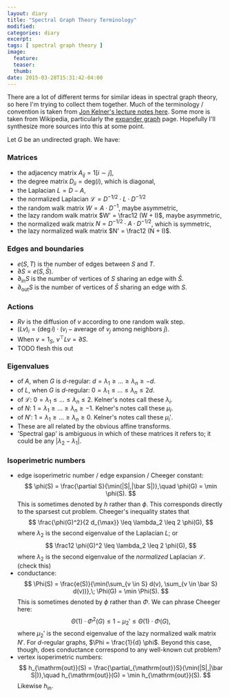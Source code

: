 ```yaml
---
layout: diary
title: "Spectral Graph Theory Terminology"
modified:
categories: diary
excerpt:
tags: [ spectral graph theory ]
image:
  feature:
  teaser:
  thumb:
date: 2015-03-28T15:31:42-04:00
---
```


There are a lot of different terms for similar ideas in spectral graph theory, so here I'm trying to collect them together. Much of the terminology / convention is taken from [Jon Kelner's lecture notes here](http://ocw.mit.edu/courses/mathematics/18-409-topics-in-theoretical-computer-science-an-algorithmists-toolkit-fall-2009/lecture-notes/). Some more is taken from Wikipedia, particularly the [expander graph](http://en.wikipedia.org/wiki/Expander_graph) page. Hopefully I'll synthesize more sources into this at some point.

Let $G$ be an undirected graph. We have:

### Matrices

* the adjacency matrix $A_{ij} = 1[i \sim j]$,
* the degree matrix $D_{ii} = \mathrm{deg}(i)$, which is diagonal,
* the Laplacian $L = D - A$,
* the normalized Laplacian $\mathcal{L} = D^{-1/2} \cdot L \cdot D^{-1/2}$
* the random walk matrix $W = A \cdot D^{-1}$, maybe asymmetric,
* the lazy random walk matrix $W' = \frac12 (W + I)$, maybe asymmetric,
* the normalized walk matrix $N = D^{-1/2} \cdot A \cdot D^{-1/2}$, which is symmetric,
* the lazy normalized walk matrix $N' = \frac12 (N + I)$.


### Edges and boundaries

* $e(S,T)$ is the number of edges between $S$ and $T$.
* $\partial S = e(S,\bar S)$.
* $\partial_{\mathrm{in}} S$ is the number of vertices of $S$ sharing an edge with $\bar S$.
* $\partial_{\mathrm{out}} S$ is the number of vertices of $\bar S$ sharing an edge with $S$.


### Actions

* $Rv$ is the diffusion of $v$ according to one random walk step.
* $(Lv)_i = (\deg i) \cdot (v_i - \text{average of $v_j$ among neighbors $j$})$.
* When $v = 1_S$, $v^\top L v = \partial S$.
* TODO flesh this out


### Eigenvalues

* of $A$, when $G$ is $d$-regular: $d = \lambda_1 \geq \ldots \geq \lambda_n \geq -d$.
* of $L$, when $G$ is $d$-regular: $0 = \lambda_1 \leq \ldots \leq \lambda_n \leq 2d$.
* of $\mathcal{L}$: $0 = \lambda_1 \leq \ldots \leq \lambda_n \leq 2$. Kelner's notes call these $\lambda_i$.
* of $N$: $1 = \lambda_1 \geq \ldots \geq \lambda_n \geq -1$. Kelner's notes call these $\mu_i$.
* of $N'$: $1 = \lambda_1 \geq \ldots \geq \lambda_n \geq 0$. Kelner's notes call these $\mu_i'$.
* These are all related by the obvious affine transforms.
* 'Spectral gap' is ambiguous in which of these matrices it refers to; it could be any $|\lambda_2 - \lambda_1|$.


### Isoperimetric numbers

* edge isoperimetric number / edge expansion / Cheeger constant:
$$ \phi(S) = \frac{\partial S}{\min(|S|,|\bar S|)},\quad \phi(G) = \min \phi(S). $$
This is sometimes denoted by $h$ rather than $\phi$. This corresponds directly to the sparsest cut problem. Cheeger's inequality states that
$$ \frac{\phi(G)^2}{2 d_{\max}} \leq \lambda_2 \leq 2 \phi(G), $$
where $\lambda_2$ is the second eigenvalue of the Laplacian $L$; or
$$ \frac12 \phi(G)^2 \leq \lambda_2 \leq 2 \phi(G), $$
where $\lambda_2$ is the second eigenvalue of the _normalized_ Laplacian $\mathcal{L}$. (check this)
* conductance:
$$ \Phi(S) = \frac{e(S)}{\min(\sum_{v \in S} d(v), \sum_{v \in \bar S} d(v))},\; \Phi(G) = \min \Phi(S). $$
This is sometimes denoted by $\phi$ rather than $\Phi$. We can phrase Cheeger here:
$$ \Theta(1) \cdot \Phi^2(G) \leq 1 - \mu_2' \leq \Theta(1) \cdot \Phi(G), $$
where $\mu_2'$ is the second eigenvalue of the lazy normalized walk matrix $N'$.
For $d$-regular graphs, $\Phi = \frac{1}{d} \phi$. Beyond this case, though, does conductance correspond to any well-known cut problem?
* vertex isoperimetric numbers:
$$ h_{\mathrm{out}}(S) = \frac{\partial_{\mathrm{out}}S}{\min(|S|,|\bar S|)},\quad h_{\mathrm{out}}(G) = \min h_{\mathrm{out}}(S). $$
Likewise $h_{\mathrm{in}}$. 

